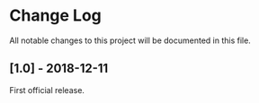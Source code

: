 # Change Log
All notable changes to this project will be documented in this file.

## [1.0] - 2018-12-11

First official release.
